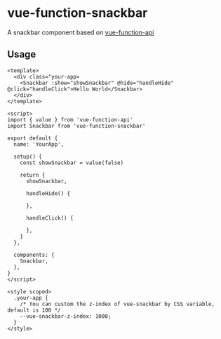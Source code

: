 # vue-function-snackbar

A snackbar component based on [vue-function-api](https://github.com/vuejs/vue-function-api)

## Usage

```vue
<template>
  <div class="your-app>
    <Snackbar :show="showSnackbar" @hide="handleHide" @click="handleClick">Hello World</Snackbar>
  </div>
</template>

<script>
import { value } from 'vue-function-api'
import Snackbar from 'vue-function-snackbar'

export default {
  name: 'YourApp',

  setup() {
    const showSnackbar = value(false)

    return {
      showSnackbar,

      handleHide() {

      },

      handleClick() {

      },
    }
  },

  components: {
    Snackbar,
  },
}
</script>

<style scoped>
  .your-app {
    /* You can custom the z-index of vue-snackbar by CSS variable, default is 100 */
    --vue-snackbar-z-index: 1000;
  }
</style>
```
